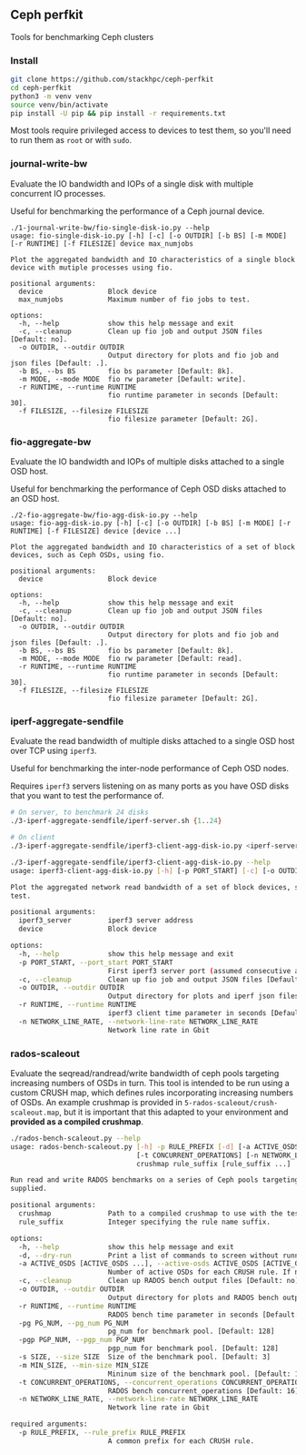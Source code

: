 ## Ceph perfkit
Tools for benchmarking Ceph clusters

### Install
```bash
git clone https://github.com/stackhpc/ceph-perfkit
cd ceph-perfkit
python3 -m venv venv
source venv/bin/activate
pip install -U pip && pip install -r requirements.txt
```

Most tools require privileged access to devices to test them, so you'll need to run them as `root` or with `sudo`.

### journal-write-bw
Evaluate the IO bandwidth and IOPs of a single disk with multiple concurrent IO processes.

Useful for benchmarking the performance of a Ceph journal device.

```
./1-journal-write-bw/fio-single-disk-io.py --help
usage: fio-single-disk-io.py [-h] [-c] [-o OUTDIR] [-b BS] [-m MODE] [-r RUNTIME] [-f FILESIZE] device max_numjobs

Plot the aggregated bandwidth and IO characteristics of a single block device with mutiple processes using fio.

positional arguments:
  device                Block device
  max_numjobs           Maximum number of fio jobs to test.

options:
  -h, --help            show this help message and exit
  -c, --cleanup         Clean up fio job and output JSON files [Default: no].
  -o OUTDIR, --outdir OUTDIR
                        Output directory for plots and fio job and json files [Default: .].
  -b BS, --bs BS        fio bs parameter [Default: 8k].
  -m MODE, --mode MODE  fio rw parameter [Default: write].
  -r RUNTIME, --runtime RUNTIME
                        fio runtime parameter in seconds [Default: 30].
  -f FILESIZE, --filesize FILESIZE
                        fio filesize parameter [Default: 2G].
```

### fio-aggregate-bw
Evaluate the IO bandwidth and IOPs of multiple disks attached to a single OSD host.

Useful for benchmarking the performance of Ceph OSD disks attached to an OSD host.

```
./2-fio-aggregate-bw/fio-agg-disk-io.py --help
usage: fio-agg-disk-io.py [-h] [-c] [-o OUTDIR] [-b BS] [-m MODE] [-r RUNTIME] [-f FILESIZE] device [device ...]

Plot the aggregated bandwidth and IO characteristics of a set of block devices, such as Ceph OSDs, using fio.

positional arguments:
  device                Block device

options:
  -h, --help            show this help message and exit
  -c, --cleanup         Clean up fio job and output JSON files [Default: no].
  -o OUTDIR, --outdir OUTDIR
                        Output directory for plots and fio job and json files [Default: .].
  -b BS, --bs BS        fio bs parameter [Default: 8k].
  -m MODE, --mode MODE  fio rw parameter [Default: read].
  -r RUNTIME, --runtime RUNTIME
                        fio runtime parameter in seconds [Default: 30].
  -f FILESIZE, --filesize FILESIZE
                        fio filesize parameter [Default: 2G].
```

### iperf-aggregate-sendfile
Evaluate the read bandwidth of multiple disks attached to a single OSD host over TCP using `iperf3`.

Useful for benchmarking the inter-node performance of Ceph OSD nodes.

Requires `iperf3` servers listening on as many ports as you have OSD disks that you want to test the performance of.

```bash
# On server, to benchmark 24 disks
./3-iperf-aggregate-sendfile/iperf-server.sh {1..24}
```

```bash
# On client
./3-iperf-aggregate-sendfile/iperf3-client-agg-disk-io.py <iperf-server-address> /dev/sd{a..x}
```

```bash
./3-iperf-aggregate-sendfile/iperf3-client-agg-disk-io.py --help
usage: iperf3-client-agg-disk-io.py [-h] [-p PORT_START] [-c] [-o OUTDIR] [-r RUNTIME] [-n NETWORK_LINE_RATE] iperf3_server device [device ...]

Plot the aggregated network read bandwidth of a set of block devices, such as Ceph OSDs, using iperf3. Requires iperf3 servers listening on as many consecutive ports as devices to
test.

positional arguments:
  iperf3_server         iperf3 server address
  device                Block device

options:
  -h, --help            show this help message and exit
  -p PORT_START, --port_start PORT_START
                        First iperf3 server port (assumed consecutive after this) [Default: 5201].
  -c, --cleanup         Clean up fio job and output JSON files [Default: no].
  -o OUTDIR, --outdir OUTDIR
                        Output directory for plots and iperf json files [Default: .].
  -r RUNTIME, --runtime RUNTIME
                        iperf3 client time parameter in seconds [Default: 10].
  -n NETWORK_LINE_RATE, --network-line-rate NETWORK_LINE_RATE
                        Network line rate in Gbit
```

### rados-scaleout
Evaluate the seqread/randread/write bandwidth of ceph pools targeting increasing numbers of OSDs in turn. This tool is intended to be run using a custom CRUSH map, which defines rules incorporating increasing numbers of OSDs. An example crushmap is provided in `5-rados-scaleout/crush-scaleout.map`, but it is important that this adapted to your environment and **provided as a compiled crushmap**.

```bash
./rados-bench-scaleout.py --help
usage: rados-bench-scaleout.py [-h] -p RULE_PREFIX [-d] [-a ACTIVE_OSDS [ACTIVE_OSDS ...]] [-c] [-o OUTDIR] [-r RUNTIME] [-pg PG_NUM] [-pgp PGP_NUM] [-s SIZE] [-m MIN_SIZE]
                               [-t CONCURRENT_OPERATIONS] [-n NETWORK_LINE_RATE]
                               crushmap rule_suffix [rule_suffix ...]

Run read and write RADOS benchmarks on a series of Ceph pools targeting differing numbers of OSDs. A crushmap specifying rules for each of the pools should already be created and
supplied.

positional arguments:
  crushmap              Path to a compiled crushmap to use with the test
  rule_suffix           Integer specifying the rule name suffix.

options:
  -h, --help            show this help message and exit
  -d, --dry-run         Print a list of commands to screen without running benchmarks [Default: no].
  -a ACTIVE_OSDS [ACTIVE_OSDS ...], --active-osds ACTIVE_OSDS [ACTIVE_OSDS ...]
                        Number of active OSDs for each CRUSH rule. If not specified, 'rule_suffixes' is used.
  -c, --cleanup         Clean up RADOS bench output files [Default: no].
  -o OUTDIR, --outdir OUTDIR
                        Output directory for plots and RADOS bench output files [Default: .].
  -r RUNTIME, --runtime RUNTIME
                        RADOS bench time parameter in seconds [Default: 30].
  -pg PG_NUM, --pg_num PG_NUM
                        pg_num for benchmark pool. [Default: 128]
  -pgp PGP_NUM, --pgp_num PGP_NUM
                        pgp_num for benchmark pool. [Default: 128]
  -s SIZE, --size SIZE  Size of the benchmark pool. [Default: 3]
  -m MIN_SIZE, --min-size MIN_SIZE
                        Mininum size of the benchmark pool. [Default: 1]
  -t CONCURRENT_OPERATIONS, --concurrent_operations CONCURRENT_OPERATIONS
                        RADOS bench concurrent_operations [Default: 16]
  -n NETWORK_LINE_RATE, --network-line-rate NETWORK_LINE_RATE
                        Network line rate in Gbit

required arguments:
  -p RULE_PREFIX, --rule_prefix RULE_PREFIX
                        A common prefix for each CRUSH rule.
```